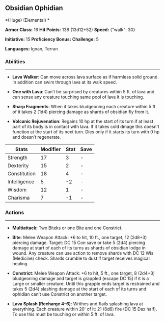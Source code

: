 ## Obsidian Ophidian
*(Huge) (Elemental) *

**Armor Class:** 16
**Hit Points:** 136 (13d12+52)
**Speed:** {"walk": 30}

**Initiative:** 15
**Proficiency Bonus:**
**Challenge:** 5

**Languages:** Ignan, Terran

### Abilities
 --- 
- **Lava Walker**: Can move across lava surface as if harmless solid ground. In addition can swim through lava at its walk speed.

- **One with Lava**: Can’t be surprised by creatures within 5 ft. of lava and  can sense any creature touching same pool of lava it is touching.

- **Sharp Fragments**: When it takes bludgeoning each creature within 5 ft. of it takes 2 (1d4) piercing damage as shards of obsidian fly from it.

- **Volcanic Rejuvenation**: Regains 10 hp at the start of its turn if at least part of its body is in contact with lava. If it takes cold dmage this doesn't function at the start of its next turn. Dies only if it starts its turn with 0 hp and doesn’t regenerate.



| Stats | Modifier | Stat | Save
| ---- | ---- | ---- | ---- |
| Strength | 17 | 3 | - |
| Dexterity | 15 | 2 | - |
| Constitution | 18 | 4 | - |
| Intelligence | 5 | -2 | - |
| Wisdom | 12 | 1 | - |
| Charisma | 7 | -1 | - |

### Actions
 --- 
- **Multiattack**: Two Biteks or one Bite and one Constrict.

- **Bite**: Melee Weapon Attack: +6 to hit, 10 ft., one target, 12 (2d8+3) piercing damage. Target: DC 15 Con save or take 5 (2d4) piercing damage at start of each of its turns as shards of obsidian lodge in wound. Any creature can use action to remove shards with DC 12 Wis (Medicine) check. Shards crumble to dust if target receives magical healing.

- **Constrict**: Melee Weapon Attack: +6 to hit, 5 ft., one target, 8 (2d4+3) bludgeoning damage and target is grappled (escape DC 15) if it is a Large or smaller creature. Until this grapple ends target is restrained and takes 5 (2d4) slashing damage at the start of each of its turns and ophidian can’t use Constrict on another target.

- **Lava Splash (Recharge 4–6)**: Writhes and flails splashing lava at everything. Each creature within 20' of it: 21 (6d6) fire (DC 15 Dex half). To use this must be touching or within 5 ft. of lava.

